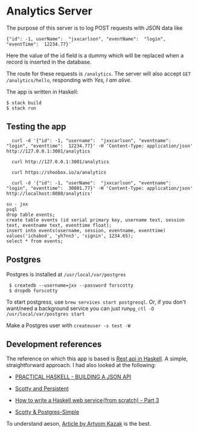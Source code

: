 # Analytics Server

The purpose of this server is to log POST requests with JSON data like

```
{"id": -1, userName":  "jxxcarlson", "eventName":  "login", "eventTime":  12234.77}'
```

Here the value of the id field is a dummy which will be replaced when a record
is inserted in the database.

The route for these requests is `/analytics`.  The  server will also accept
`GET /analytics/hello`, responding with *Yes, I am alive*.

The app is written in Haskell:

```
$ stack build
$ stack run
```

## Testing the app

```
  curl -d '{"id": -1, "username":  "jxxcarlson", "eventname":  "login", "eventtime":  12234.77}' -H 'Content-Type: application/json' http://127.0.0.1:3001/analytics

  curl http://127.0.0.1:3001/analytics

  curl https://shoobox.io/a/analytics
  
  curl -d '{"id": -1, "userName":  "jxxcarlson", "eventname":  "login", "eventtime":  30001.77}' -H 'Content-Type: application/json' http://localhost:8080/analytics'
```

```
su - jxx
psql
drop table events;
create table events (id serial primary key, username text, session text, eventname text, eventtime float);
insert into events(username, session, eventname, eventtime) values('ichabod', 'yh7nn3', 'signin', 1234.65);
select * from events;
```

## Postgres

Postgres is installed at `/usr/local/var/postgres`

```
 $ createdb --username=jxx --password forscotty
 $ dropdb forscotty
```

To start postgress, use `brew services start postgresql`.
Or, if you don't want/need a background service you can just run`pg_ctl -D /usr/local/var/postgres start`

Make a Postgres user with `createuser -s test -W`

## Development references

The reference on which this app is based is [Rest api in Haskell](https://mcksp.com/rest-api-in-haskell). A simple,
straightforward approach.  I had also looked at the following:

- [PRACTICAL HASKELL - BUILDING A JSON API](http://seanhess.github.io/2015/08/19/practical-haskell-json-api.html)

- [Scotty and Persistent](https://www.parsonsmatt.org/2015/05/02/scotty_and_persistent.html)

- [How to write a Haskell web service (from scratch) - Part 3](https://dev.to/parambirs/how-to-write-a-haskell-web-servicefrom-scratch---part-3-5en6)
  
- [Scotty & Postgres-Simple](https://github.com/jorgen/scotty-postgres)
  
To understand aeson, [Article by Artyom Kazak](https://artyom.me/aeson) is the best.


